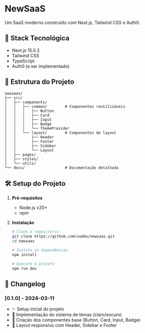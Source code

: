 # NewSaaS

Um SaaS moderno construído com Next.js, Tailwind CSS e Auth0.

## 🚀 Stack Tecnológica

- Next.js 15.0.2
- Tailwind CSS
- TypeScript
- Auth0 (a ser implementado)

## 📁 Estrutura do Projeto

```
newsaas/
├── src/
│   ├── components/
│   │   ├── common/        # Componentes reutilizáveis
│   │   │   ├── Button
│   │   │   ├── Card
│   │   │   ├── Input
│   │   │   ├── Badge
│   │   │   └── ThemeProvider
│   │   └── layout/        # Componentes de layout
│   │       ├── Header
│   │       ├── Footer
│   │       ├── Sidebar
│   │       └── Layout
│   ├── pages/
│   ├── styles/
│   └── utils/
└── docs/                  # Documentação detalhada
```

## 🛠️ Setup do Projeto

1. **Pré-requisitos**
   - Node.js v20+
   - npm

2. **Instalação**
   ```bash
   # Clone o repositório
   git clone https://github.com/xumbo/newsaas.git
   cd newsaas

   # Instale as dependências
   npm install

   # Execute o projeto
   npm run dev
   ```

## 📝 Changelog

### [0.1.0] - 2024-03-11
- ✨ Setup inicial do projeto
- 🎨 Implementação do sistema de temas (claro/escuro)
- 🧱 Criação dos componentes base (Button, Card, Input, Badge)
- 📱 Layout responsivo com Header, Sidebar e Footer